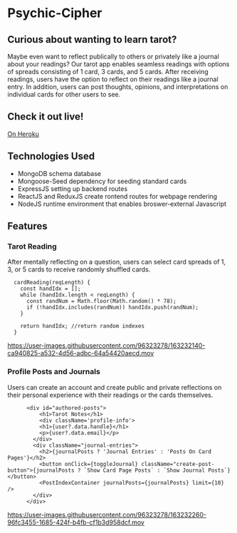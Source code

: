 # Psychic-Cipher

## Curious about wanting to learn tarot? 
Maybe even want to reflect publically to others or privately like a journal about your readings? Our tarot app enables seamless readings with options of spreads consisting of 1 card, 3 cards, and 5 cards. After receiving readings, users have the option to reflect on their readings like a journal entry. In addition, users can post thoughts, opinions, and interpretations on individual cards for other users to see.

## Check it out live!
[On Heroku](https://psychiccipher.herokuapp.com/#/)

## Technologies Used
+ MongoDB schema database
+ Mongoose-Seed dependency for seeding standard cards
+ ExpressJS setting up backend routes
+ ReactJS and ReduxJS create rontend routes for webpage rendering
+ NodeJS runtime environment that enables broswer-external Javascript

## Features

### Tarot Reading
After mentally reflecting on a question, users can select card spreads of 1, 3, or 5 cards to receive randomly shuffled cards.
```
  cardReading(reqLength) {
    const handIdx = [];
    while (handIdx.length < reqLength) {
      const randNum = Math.floor(Math.random() * 78);
      if (!handIdx.includes(randNum)) handIdx.push(randNum);
    }

    return handIdx; //return random indexes
  }
 ```
 
 

https://user-images.githubusercontent.com/96323278/163232140-ca940825-a532-4d56-adbc-64a54420aecd.mov



### Profile Posts and Journals
Users can create an account and create public and private reflections on their personal experience with their readings or the cards themselves.
```
      <div id="authored-posts">
          <h1>Tarot Notes</h1>
          <div className='profile-info'>
          <h1>{user?.data.handle}</h1>
          <p>{user?.data.email}</p>
        </div>
        <div className="journal-entries">
          <h2>{journalPosts ? 'Journal Entries' : 'Posts On Card Pages'}</h2>
          <button onClick={toggleJournal} className="create-post-button">{journalPosts ? `Show Card Page Posts` : `Show Journal Posts`}</button>
          <PostIndexContainer journalPosts={journalPosts} limit={10} />
        </div>      
      </div>
```


https://user-images.githubusercontent.com/96323278/163232260-96fc3455-1685-424f-b4fb-cf1b3d958dcf.mov


